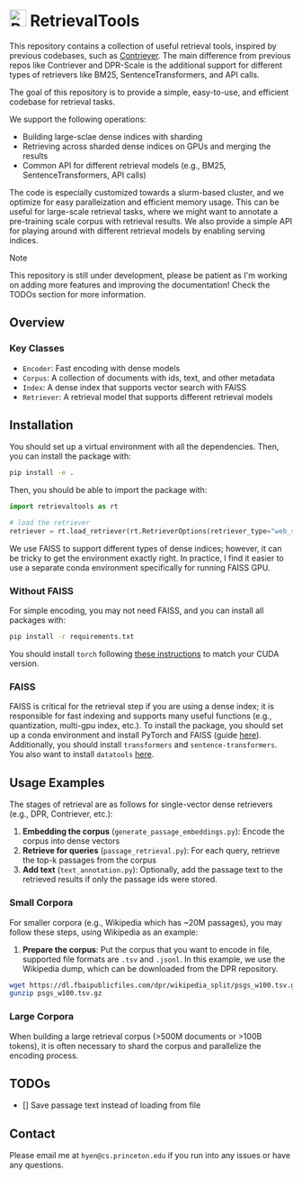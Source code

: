 # <img src="https://github.com/user-attachments/assets/55a90c30-4790-49c7-92f6-b186ec915724" alt="RT" width="30"> RetrievalTools


This repository contains a collection of useful retrieval tools, inspired by previous codebases, such as [Contriever](https://github.com/facebookresearch/contriever).
The main difference from previous repos like Contriever and DPR-Scale is the additional support for different types of retrievers like BM25, SentenceTransformers, and API calls. 
<!-- We also minimize the amount of extra scaffolding, such as Hydra configurations, to make the codebase more accessible to newcomers. -->
The goal of this repository is to provide a simple, easy-to-use, and efficient codebase for retrieval tasks.

We support the following operations:
 - Building large-sclae dense indices with sharding
 - Retrieving across sharded dense indices on GPUs and merging the results
 - Common API for different retrieval models (e.g., BM25, SentenceTransformers, API calls)
 <!-- - Retrieval-from-context with different chunking stratgies -->


The code is especially customized towards a slurm-based cluster, and we optimize for easy paralleization and efficient memory usage.
This can be useful for large-scale retrieval tasks, where we might want to annotate a pre-training scale corpus with retrieval results.
We also provide a simple API for playing around with different retrieval models by enabling serving indices.

> [!NOTE]
> This repository is still under development, please be patient as I'm working on adding more features and improving the documentation! Check the TODOs section for more information.

## Overview

### Key Classes

- `Encoder`: Fast encoding with dense models
- `Corpus`: A collection of documents with ids, text, and other metadata
- `Index`: A dense index that supports vector search with FAISS
- `Retriever`: A retrieval model that supports different retrieval models


## Installation

You should set up a virtual environment with all the dependencies. Then, you can install the package with:
```bash
pip install -e .
```

Then, you should be able to import the package with:
```python
import retrievaltools as rt

# load the retriever
retriever = rt.load_retriever(rt.RetrieverOptions(retriever_type="web_search", cache_path="cache/serper.json"))
```

We use FAISS to support different types of dense indices; however, it can be tricky to get the environment exactly right.
In practice, I find it easier to use a separate conda environment specifically for running FAISS GPU.

### Without FAISS

For simple encoding, you may not need FAISS, and you can install all packages with:

```bash
pip install -r requirements.txt
```

You should install `torch` following [these instructions](https://pytorch.org/get-started/locally/) to match your CUDA version.

### FAISS

FAISS is critical for the retrieval step if you are using a dense index; it is responsible for fast indexing and supports many useful functions (e.g., quantization, multi-gpu index, etc.).
To install the package, you should set up a conda environment and install PyTorch and FAISS (guide [here](https://github.com/facebookresearch/faiss/blob/main/INSTALL.md)).
Additionally, you should install `transformers` and `sentence-transformers`.
You also want to install `datatools` [here](https://github.com/CodeCreator/datatools).

## Usage Examples

The stages of retrieval are as follows for single-vector dense retrievers (e.g., DPR, Contriever, etc.):
1. **Embedding the corpus** (`generate_passage_embeddings.py`): Encode the corpus into dense vectors
2. **Retrieve for queries** (`passage_retrieval.py`): For each query, retrieve the top-k passages from the corpus
3. **Add text** (`text_annotation.py`): Optionally, add the passage text to the retrieved results if only the passage ids were stored.


### Small Corpora

For smaller corpora (e.g., Wikipedia which has ~20M passages), you may follow these steps, using Wikipedia as an example:

1. **Prepare the corpus**: Put the corpus that you want to encode in file, supported file formats are `.tsv` and `.jsonl`.
In this example, we use the Wikipedia dump, which can be downloaded from the DPR repository.
```bash
wget https://dl.fbaipublicfiles.com/dpr/wikipedia_split/psgs_w100.tsv.gz
gunzip psgs_w100.tsv.gz
```

### Large Corpora 

When building a large retrieval corpus (>500M documents or >100B tokens), it is often necessary to shard the corpus and parallelize the encoding process.

## TODOs

- [] Save passage text instead of loading from file

## Contact

Please email me at `hyen@cs.princeton.edu` if you run into any issues or have any questions.
